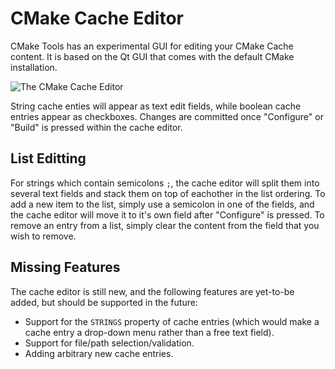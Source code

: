 # CMake Cache Editor

CMake Tools has an experimental GUI for editing your CMake Cache content. It is
based on the Qt GUI that comes with the default CMake installation.

![The CMake Cache Editor](../images/cache_editor.png)

String cache enties will appear as text edit fields, while boolean cache entries
appear as checkboxes. Changes are committed once "Configure" or "Build" is
pressed within the cache editor.

## List Editting

For strings which contain semicolons `;`, the cache editor will split them
into several text fields and stack them on top of eachother in the list
ordering. To add a new item to the list, simply use a semicolon in one of the
fields, and the cache editor will move it to it's own field after "Configure"
is pressed. To remove an entry from a list, simply clear the content from the
field that you wish to remove.

## Missing Features

The cache editor is still new, and the following features are yet-to-be added,
but should be supported in the future:

- Support for the `STRINGS` property of cache entries (which would make a cache
  entry a drop-down menu rather than a free text field).
- Support for file/path selection/validation.
- Adding arbitrary new cache entries.